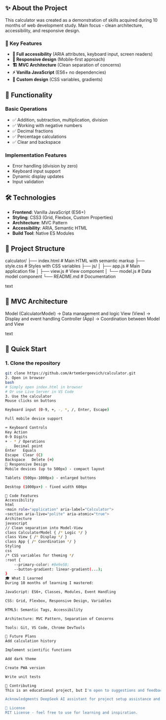 ## ✨ About the Project

This calculator was created as a demonstration of skills acquired during 10 months of web development study. Main focus - clean architecture, accessibility, and responsive design.

### 🌟 Key Features

- **🎯 Full accessibility** (ARIA attributes, keyboard input, screen readers)
- **📱 Responsive design** (Mobile-first approach)
- **🏗 MVC Architecture** (Clean separation of concerns)
- **⚡ Vanilla JavaScript** (ES6+ no dependencies)
- **🎨 Custom design** (CSS variables, gradients)

## 🚀 Functionality

### Basic Operations
- ✅ Addition, subtraction, multiplication, division
- ✅ Working with negative numbers
- ✅ Decimal fractions
- ✅ Percentage calculations
- ✅ Clear and backspace

### Implementation Features
- Error handling (division by zero)
- Keyboard input support
- Dynamic display updates
- Input validation

## 🛠 Technologies

- **Frontend**: Vanilla JavaScript (ES6+)
- **Styling**: CSS3 (Grid, Flexbox, Custom Properties)
- **Architecture**: MVC Pattern
- **Accessibility**: ARIA, Semantic HTML
- **Build Tool**: Native ES Modules

## 📁 Project Structure
calculator/
├── index.html # Main HTML with semantic markup
├── style.css # Styles with CSS variables
├── js/
│ ├── app.js # Main application file
│ ├── view.js # View component
│ └── model.js # Data model component
└── README.md # Documentation

text

## 🎯 MVC Architecture
Model (CalculatorModel) → Data management and logic
View (View) → Display and event handling
Controller (App) → Coordination between Model and View

text

## 🚀 Quick Start

### 1. Clone the repository
```bash
git clone https://github.com/ArtemSergeevich/calculator.git
2. Open in browser
bash
# Simply open index.html in browser
# Or use Live Server in VS Code
3. Use the calculator
Mouse clicks on buttons

Keyboard input (0-9, +, -, *, /, Enter, Escape)

Full mobile device support

⌨️ Keyboard Controls
Key	Action
0-9	Digits
+ - * /	Operations
.	Decimal point
Enter	Equals
Escape	Clear (C)
Backspace	Delete (⌫)
📱 Responsive Design
Mobile devices (up to 500px) - compact layout

Tablets (500px-1000px) - enlarged buttons

Desktop (1000px+) - fixed width 600px

🌈 Code Features
Accessibility
html
<main role="application" aria-label="Calculator">
<section aria-live="polite" aria-atomic="true">
Architecture
javascript
// Clean separation into Model-View
class CalculatorModel { /* Logic */ }
class View { /* Display */ }
class App { /* Coordination */ }
Styling
css
/* CSS variables for theming */
:root {
    --primary-color: #0e9e58;
    --button-gradient: linear-gradient(...);
}
🎓 What I Learned
During 10 months of learning I mastered:

JavaScript: ES6+, Classes, Modules, Event Handling

CSS: Grid, Flexbox, Responsive Design, Variables

HTML5: Semantic Tags, Accessibility

Architecture: MVC Pattern, Separation of Concerns

Tools: Git, VS Code, Chrome DevTools

🔮 Future Plans
Add calculation history

Implement scientific functions

Add dark theme

Create PWA version

Write unit tests

🤝 Contributing
This is an educational project, but I'm open to suggestions and feedback! If you have ideas for improvement - feel free to create an issue or pull request.

Acknowledgments DeepSeek AI assistant for project setup assistance and Git guidance.

📄 License
MIT License - feel free to use for learning and inspiration.
